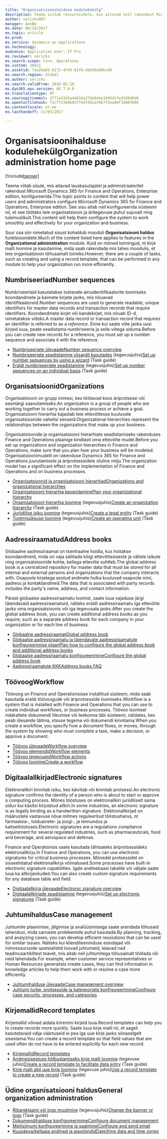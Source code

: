 ```yaml
---
title: "Organisatsioonihalduse kodulehekülg"
description: Teema viitab ressurssidele, mis aitavad teil rakendust Microsoft Dynamics 365 for Finance and Operations, Enterprise edition, oma organisatsioonis kasutada.
author: sericks007
manager: AnnBe
ms.date: 08/18/2017
ms.topic: article
ms.prod: 
ms.service: dynamics-ax-applications
ms.technology: 
audience: Application User, IT Pro
ms.reviewer: sericks
ms.search.scope: Core, Operations
ms.custom: 20421
ms.assetid: 7aa24a03-d172-47e9-81f8-ebd39e80bc60
ms.search.region: Global
ms.author: sericks
ms.search.validFrom: 2016-02-28
ms.dyn365.ops.version: AX 7.0.0
ms.translationtype: HT
ms.sourcegitcommit: 2771a31b5a4d418a27de0ebe1945d1fed2d8d6d6
ms.openlocfilehash: f1cff2388b02ff6dfd52a39b7f3ea90f10807096
ms.contentlocale: et-ee
ms.lasthandoff: 11/03/2017

---
```


# <a name="organization-administration-home-page"></a><span data-ttu-id="1b661-103">Organisatsioonihalduse kodulehekülg</span><span class="sxs-lookup"><span data-stu-id="1b661-103">Organization administration home page</span></span>

[!include[banner](../includes/banner.md)]


<span data-ttu-id="1b661-104">Teema viitab sisule, mis aitavad lauskasutajatel ja administraatoritel rakendust Microsoft Dynamics 365 for Finance and Operations, Enterprise edition, konfigureerida.</span><span class="sxs-lookup"><span data-stu-id="1b661-104">This topic points to content that will help power users and administrators configure Microsoft Dynamics 365 for Finance and Operations, Enterprise edition.</span></span> <span data-ttu-id="1b661-105">See sisu aitab neil konfigureerida süsteemi nii, et see töötaks teie organisatsiooni ja äritegevuse puhul sujuvalt ning tulemuslikult.</span><span class="sxs-lookup"><span data-stu-id="1b661-105">This content will help them configure the system to work smoothly and effectively for your organization and business.</span></span>

<span data-ttu-id="1b661-106">Suur osa siin nimetatud sisust kohaldub mooduli **Organisatsiooni haldus** funktsioonidele.</span><span class="sxs-lookup"><span data-stu-id="1b661-106">Much of the content listed here applies to features in the **Organizational administration** module.</span></span> <span data-ttu-id="1b661-107">Kuid on mõned toimingud, nt kirje malli loomine ja kasutamine, mida saab rakendada mis tahes moodulis, et teie organisatsioon tõhusamalt toimiks.</span><span class="sxs-lookup"><span data-stu-id="1b661-107">However, there are a couple of tasks, such as creating and using a record template, that can be performed in any module to help your organization run more efficiently.</span></span> 

<a name="number-sequences"></a><span data-ttu-id="1b661-108">Numbriseeriad</span><span class="sxs-lookup"><span data-stu-id="1b661-108">Number sequences</span></span>
----------------
<span data-ttu-id="1b661-109">Numbriseeriaid kasutatakse loetavate ainuidentifikaatorite loomiseks koondandmete ja kannete kirjete jaoks, mis nõuavad identifikaatoreid.</span><span class="sxs-lookup"><span data-stu-id="1b661-109">Number sequences are used to generate readable, unique identifiers for master data records and transaction records that require identifiers.</span></span> <span data-ttu-id="1b661-110">Koondandmete kirjet või kandekirjet, mis nõuab ID-d, nimetatakse *viiteks*.</span><span class="sxs-lookup"><span data-stu-id="1b661-110">A master data record or transaction record that requires an identifier is referred to as a *reference*.</span></span> <span data-ttu-id="1b661-111">Enne kui saate viite jaoks uusi kirjeid luua, peate seadistama numbriseeria ja selle viitega siduma.</span><span class="sxs-lookup"><span data-stu-id="1b661-111">Before you can create new records for a reference, you must set up a number sequence and associate it with the reference.</span></span>

-   [<span data-ttu-id="1b661-112">Numbriseeriate ülevaade</span><span class="sxs-lookup"><span data-stu-id="1b661-112">Number sequence overview</span></span>](number-sequence-overview.md)
-   <span data-ttu-id="1b661-113">[Numbriseeriate seadistamine viisardit kasutades](tasks/set-up-number-sequences-wizard.md) (tegevusjuhis)</span><span class="sxs-lookup"><span data-stu-id="1b661-113">[Set up number sequences by using a wizard](tasks/set-up-number-sequences-wizard.md) (Task guide)</span></span>
-   <span data-ttu-id="1b661-114">[Eraldi numbriseeriate seadistamine](tasks/set-up-number-sequences-individual-basis.md) (tegevusjuhis)</span><span class="sxs-lookup"><span data-stu-id="1b661-114">[Set up number sequences on an individual basis](tasks/set-up-number-sequences-individual-basis.md) (Task guide)</span></span>

## <a name="organizations"></a><span data-ttu-id="1b661-115">Organisatsioonid</span><span class="sxs-lookup"><span data-stu-id="1b661-115">Organizations</span></span>
<span data-ttu-id="1b661-116">Organisatsiooni on grupp inimesi, kes töötavad koos äriprotsessi või eesmärgi saavutamiseks.</span><span class="sxs-lookup"><span data-stu-id="1b661-116">An organization is a group of people who are working together to carry out a business process or achieve a goal.</span></span> <span data-ttu-id="1b661-117">Organisatsiooni hierarhia kajastab teie ettevõttesse kuuluvate organisatsioonide vahelisi seoseid.</span><span class="sxs-lookup"><span data-stu-id="1b661-117">Organizational hierarchies represent the relationships between the organizations that make up your business.</span></span>

<span data-ttu-id="1b661-118">Organisatsioonide ja organisatsiooni hierarhiate seadistamiseks rakenduses Finance and Operations plaanige kindlasti oma ettevõtte mudel.</span><span class="sxs-lookup"><span data-stu-id="1b661-118">Before you set up organizations and organization hierarchies in Finance and Operations, make sure that you plan how your business will be modeled.</span></span> <span data-ttu-id="1b661-119">Organisatsioonimudelil on rakenduse Dynamics 365 for Finance and Operations juurutamisele ja äriprotsessidele oluline mõju.</span><span class="sxs-lookup"><span data-stu-id="1b661-119">The organization model has a significant effect on the implementation of Finance and Operations and on business processes.</span></span>

-   [<span data-ttu-id="1b661-120">Organisatsioonid ja organisatsiooni hierarhiad</span><span class="sxs-lookup"><span data-stu-id="1b661-120">Organizations and organizational hierarchies</span></span>](organizations-organizational-hierarchies.md)
-   [<span data-ttu-id="1b661-121">Organisatsiooni hierarhia kavandamine</span><span class="sxs-lookup"><span data-stu-id="1b661-121">Plan your organizational hierarchy</span></span>](plan-organizational-hierarchy.md)
-   <span data-ttu-id="1b661-122">[Organisatsiooni hierarhia loomine](tasks/create-organization-hierarchy.md) (tegevusjuhis)</span><span class="sxs-lookup"><span data-stu-id="1b661-122">[Create an organization hierarchy](tasks/create-organization-hierarchy.md) (Task guide)</span></span>
-   <span data-ttu-id="1b661-123">[Juriidilise isiku loomine](tasks/create-legal-entity.md) (tegevusjuhis)</span><span class="sxs-lookup"><span data-stu-id="1b661-123">[Create a legal entity](tasks/create-legal-entity.md) (Task guide)</span></span>
-   <span data-ttu-id="1b661-124">[Tootmisüksuse loomine](tasks/create-operating-unit.md) (tegevusjuhis)</span><span class="sxs-lookup"><span data-stu-id="1b661-124">[Create an operating unit](tasks/create-operating-unit.md) (Task guide)</span></span>

## <a name="address-books"></a><span data-ttu-id="1b661-125">Aadressiraamatud</span><span class="sxs-lookup"><span data-stu-id="1b661-125">Address books</span></span>
<span data-ttu-id="1b661-126">Globaalne aadressiraamat on tsentraalne hoidla, kus hoitakse koondandmeid, mida on vaja säilitada kõigi ettevõttesiseste ja väliste isikute ning organisatsioonide kohta, kellega ettevõte suhtleb.</span><span class="sxs-lookup"><span data-stu-id="1b661-126">The global address book is a centralized repository for master data that must be stored for all internal and external persons and organizations that the company interacts with.</span></span> <span data-ttu-id="1b661-127">Osapoole kirjetega seotud andmete hulka kuuluvad osapoole nimi, aadress ja kontaktandmed.</span><span class="sxs-lookup"><span data-stu-id="1b661-127">The data that is associated with party records includes the party's name, address, and contact information.</span></span> 

<span data-ttu-id="1b661-128">Pärast globaalse aadressiraamatu loomist, saate luua vajaduse järgi täiendavaid aadressiraamatuid, näiteks eraldi aadressiraamatu iga ettevõtte jaoks oma organisatsioonis või iga tegevusala jaoks.</span><span class="sxs-lookup"><span data-stu-id="1b661-128">After you create the global address book, you can create additional address books as you require, such as a separate address book for each company in your organization or for each line of business.</span></span> 

-   [<span data-ttu-id="1b661-129">Globaalne aadressiraamat</span><span class="sxs-lookup"><span data-stu-id="1b661-129">Global address book</span></span>](overview-global-address-book.md)
-   [<span data-ttu-id="1b661-130">Globaalse aadressiraamatu ja täiendavate aadressiraamatute konfigureerimise plaan</span><span class="sxs-lookup"><span data-stu-id="1b661-130">Plan how to configure the global address book and additional address books</span></span>](plan-configuration-global-address-book-additional-address-books.md)
- [<span data-ttu-id="1b661-131">Globaalse aadressiraamatu konfigureerimine</span><span class="sxs-lookup"><span data-stu-id="1b661-131">Configure the global address book</span></span>](tasks/configure-global-address-book.md)
-   [<span data-ttu-id="1b661-132">Aadressiraamatute KKK</span><span class="sxs-lookup"><span data-stu-id="1b661-132">Address books FAQ</span></span>](qa-address-books.md)


## <a name="workflow"></a><span data-ttu-id="1b661-133">Töövoog</span><span class="sxs-lookup"><span data-stu-id="1b661-133">Workflow</span></span>
<span data-ttu-id="1b661-134">Töövoog on Finance and Operationsisse installitud süsteem, mida saab kasutada eraldi töövoogude või äriprotsesside loomiseks.</span><span class="sxs-lookup"><span data-stu-id="1b661-134">Workflow is a system that is installed with Finance and Operations that you can use to create individual workflows, or business processes.</span></span> <span data-ttu-id="1b661-135">Töövoo loomisel määratlete dokumendi liikumise või teekonna läbi süsteemi, näidates, kes peab ülesande täitma, otsuse tegema või dokumendi kinnitama.</span><span class="sxs-lookup"><span data-stu-id="1b661-135">When you create a workflow, you specify how a document flows, or moves, through the system by showing who must complete a task, make a decision, or approve a document.</span></span> 

-   [<span data-ttu-id="1b661-136">Töövoo ülevaade</span><span class="sxs-lookup"><span data-stu-id="1b661-136">Workflow overview</span></span>](overview-workflow-system.md)
-   [<span data-ttu-id="1b661-137">Töövoo elemendid</span><span class="sxs-lookup"><span data-stu-id="1b661-137">Workflow elements</span></span>](workflow-elements.md)
-   [<span data-ttu-id="1b661-138">Töövoo tegevused</span><span class="sxs-lookup"><span data-stu-id="1b661-138">Workflow actions</span></span>](workflow-actions.md)
-   [<span data-ttu-id="1b661-139">Töövoo loomine</span><span class="sxs-lookup"><span data-stu-id="1b661-139">Create a workflow</span></span>](create-workflow.md)

## <a name="electronic-signatures"></a><span data-ttu-id="1b661-140">Digitaalallkirjad</span><span class="sxs-lookup"><span data-stu-id="1b661-140">Electronic signatures</span></span>
<span data-ttu-id="1b661-141">Elektronallkiri kinnitab isiku, kes käivitab või kinnitab protsessi.</span><span class="sxs-lookup"><span data-stu-id="1b661-141">An electronic signature confirms the identity of a person who is about to start or approve a computing process.</span></span> <span data-ttu-id="1b661-142">Mõnes tööstuses on elektronallkiri juriidiliselt sama siduv kui käsitsi kirjutatud allkiri.</span><span class="sxs-lookup"><span data-stu-id="1b661-142">In some industries, an electronic signature is as legally binding as a handwritten signature.</span></span> <span data-ttu-id="1b661-143">Elektronallkirjad on määrustele vastavuse nõue mitmes reguleeritud tööstusharus, nt farmaatsia-, toiduainete- ja joogi-, ja lennundus ja kaitsetööstuses.</span><span class="sxs-lookup"><span data-stu-id="1b661-143">Electronic signatures are a regulations compliance requirement for several regulated industries, such as pharmaceuticals, food and beverage, and aerospace and defense.</span></span>

<span data-ttu-id="1b661-144">Finance and Operationsis saate kasutada tähtsateks äriprotsessideks elektronallkirju.</span><span class="sxs-lookup"><span data-stu-id="1b661-144">In Finance and Operations, you can use electronic signatures for critical business processes.</span></span> <span data-ttu-id="1b661-145">Mõnedel protsessidel on sisseehitatud elektronallkirja võimalused.</span><span class="sxs-lookup"><span data-stu-id="1b661-145">Some processes have built-in electronic signature capabilities.</span></span> <span data-ttu-id="1b661-146">Igale andmebaasi tabelile või väljale saate luua ka allkirjanõuded.</span><span class="sxs-lookup"><span data-stu-id="1b661-146">You can also create custom signature requirements for any database table and field.</span></span>

-   [<span data-ttu-id="1b661-147">Digitaalallkirja ülevaade</span><span class="sxs-lookup"><span data-stu-id="1b661-147">Electronic signature overview</span></span>](electronic-signature-overview.md)
-   <span data-ttu-id="1b661-148">[Digitaalallkirjade seadistamine](tasks/set-up-electronic-signatures.md) (tegevusjuhis)</span><span class="sxs-lookup"><span data-stu-id="1b661-148">[Set up electronic signatures](tasks/set-up-electronic-signatures.md) (Task guide)</span></span>

## <a name="case-management"></a><span data-ttu-id="1b661-149">Juhtumihaldus</span><span class="sxs-lookup"><span data-stu-id="1b661-149">Case management</span></span>
<span data-ttu-id="1b661-150">Juhtumite plaanimise, jälgimise ja analüüsimisega saate arendada tõhusaid lahendusi, mida sarnaste probleemide puhul kasutada.</span><span class="sxs-lookup"><span data-stu-id="1b661-150">By planning, tracking, and analyzing cases, you can develop efficient resolutions that can be used for similar issues.</span></span> <span data-ttu-id="1b661-151">Näiteks kui klienditeeninduse esindajad või inimressursside spetsialistid loovad juhtumeid, leiavad nad teadmusartiklitest teavet, mis aitab neil juhtumitega tõhusamalt töötada või neid lahendada.</span><span class="sxs-lookup"><span data-stu-id="1b661-151">For example, when customer service representatives or Human Resources generalists create cases, they can find information in knowledge articles to help them work with or resolve a case more efficiently.</span></span> 

-   [<span data-ttu-id="1b661-152">Juhtumihalduse ülevaade</span><span class="sxs-lookup"><span data-stu-id="1b661-152">Case management overview</span></span>](cases.md)
-   [<span data-ttu-id="1b661-153">Juhtumi turbe, protsesside ja kategooriate konfigureerimine</span><span class="sxs-lookup"><span data-stu-id="1b661-153">Configure case security, processes, and categories</span></span>](plan-case-management.md)

## <a name="record-templates"></a><span data-ttu-id="1b661-154">Kirjemallid</span><span class="sxs-lookup"><span data-stu-id="1b661-154">Record templates</span></span>
<span data-ttu-id="1b661-155">Kirjemallid võivad aidata kiiremini kirjeid luua.</span><span class="sxs-lookup"><span data-stu-id="1b661-155">Record templates can help you to create records more quickly.</span></span> <span data-ttu-id="1b661-156">Saate luua kirje malli nii, et sageli kasutatavaid välja väärtuseid ei pea iga uue kirje jaoks sõnaselgelt sisestama.</span><span class="sxs-lookup"><span data-stu-id="1b661-156">You can create a record template so that field values that are used often do not have to be entered explicitly for each new record.</span></span> 

-   [<span data-ttu-id="1b661-157">Kirjemallid</span><span class="sxs-lookup"><span data-stu-id="1b661-157">Record templates</span></span>](record-templates.md)
- <span data-ttu-id="1b661-158">[Andmesisestuse hõlbustamiseks kirje malli loomine](../../dev-itpro/data-entities/tasks/create-record-template-facilitate-data-entry.md) (tegevuse juhis)</span><span class="sxs-lookup"><span data-stu-id="1b661-158">[Create a record template to facilitate data entry](../../dev-itpro/data-entities/tasks/create-record-template-facilitate-data-entry.md) (Task guide)</span></span>
- <span data-ttu-id="1b661-159">[Kirje malli abil uue kirje loomine](../../dev-itpro/data-entities/tasks/use-record-template-new-record.md) (tegevuse juhis)</span><span class="sxs-lookup"><span data-stu-id="1b661-159">[Use a record template to create a new record](../../dev-itpro/data-entities/tasks/use-record-template-new-record.md) (Task guide)</span></span>

## <a name="general-organization-administration"></a><span data-ttu-id="1b661-160">Üdine organisatsiooni haldus</span><span class="sxs-lookup"><span data-stu-id="1b661-160">General organization administration</span></span>
-   <span data-ttu-id="1b661-161">[Ribareklaami või logo muutmine](../get-started/tasks/change-banner-or-logo.md) (tegevusjuhis)</span><span class="sxs-lookup"><span data-stu-id="1b661-161">[Change the banner or logo](../get-started/tasks/change-banner-or-logo.md) (Task guide)</span></span>
- [<span data-ttu-id="1b661-162">Dokumendihalduse konfigureerimine</span><span class="sxs-lookup"><span data-stu-id="1b661-162">Configure document management</span></span>](configure-document-management.md)
- [<span data-ttu-id="1b661-163">Meilisõnumi konfigureerimine ja saatmine</span><span class="sxs-lookup"><span data-stu-id="1b661-163">Configure and send email</span></span>](configure-email.md)
-   [<span data-ttu-id="1b661-164">Kuupäeva/kellaaja andmed ja ajavööndid</span><span class="sxs-lookup"><span data-stu-id="1b661-164">Date/time data and time zones</span></span>](date-time-zones.md)








